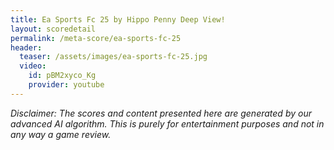 ```yaml
---
title: Ea Sports Fc 25 by Hippo Penny Deep View!
layout: scoredetail
permalink: /meta-score/ea-sports-fc-25
header:
  teaser: /assets/images/ea-sports-fc-25.jpg
  video:
    id: pBM2xyco_Kg
    provider: youtube
---
```

*Disclaimer: The scores and content presented here are generated by our advanced AI algorithm. This is purely for entertainment purposes and not in any way a game review.*
